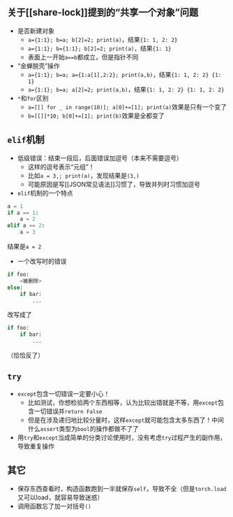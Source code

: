 ## 关于[[share-lock]]提到的“共享一个对象”问题
- 是否新建对象
  - `a={1:1}; b=a; b[2]=2; print(a)`，结果`{1: 1, 2: 2}`
  - `a={1:1}; b={1:1}; b[2]=2; print(a)`，结果`{1: 1}`
  - 表面上一开始`a==b`都成立，但是指针不同
- “金蝉脱壳”操作
  - `a={1:1}; b=a; a={1:a[1],2:2}; print(a,b)`，结果`{1: 1, 2: 2} {1: 1}`
  - `a={1:1}; b=a; a[2]=2; print(a,b)`，结果`{1: 1, 2: 2} {1: 1, 2: 2}`
- `*`和`for`区别
  - `a=[[] for _ in range(10)]; a[0]+=[1]; print(a)`效果是只有一个变了
  - `b=[[]]*10; b[0]+=[1]; print(b)`效果是全都变了
## `elif`机制
- 低级错误：结束一段后，后面错误加逗号（本来不需要逗号）
  - 这样的逗号表示“元组”！
  - 比如`a = 3,; print(a)`，发现结果是`(3,)`
  - 可能原因是写[[JSON常见语法]]习惯了，导致并列时习惯加逗号
- `elif`机制的一个特点
```python
a = 1
if a == 1:
    a = 2
elif a == 2:
    a = 3
```
结果是`a = 2`
- 一个改写时的错误
```python
if foo:
    <被删除>
else:
    if bar:
        ...
```
改写成了
```python
if foo:
    if bar:
        ...
```
（恰恰反了）
## `try`
- `except`包含一切错误一定要小心！
  - 比如测试，你想检验两个东西相等，认为比较出错就是不等，用`except`包含一切错误并`return False`
  - 但是在涉及递归地比较分量时，这样`except`就可能包含太多东西了！中间什么`assert`类型为`bool`的操作都做不了了
- 用`try`和`except`当成简单的分类讨论使用时，没有考虑`try`过程产生的副作用，导致重复操作
## 其它
- 保存东西查看时，构造函数跑到一半就保存`self`，导致不全（但是`torch.load`又可以load，就容易导致迷惑）
- 调用函数忘了加一对括号`()`
